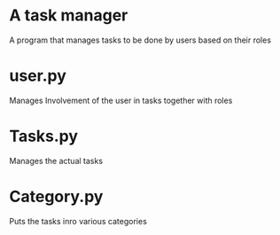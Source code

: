 
# A task manager
A program that manages tasks to be done by users based on their roles
# user.py
Manages Involvement of the user in tasks together with roles
# Tasks.py
Manages the actual tasks
# Category.py
Puts the tasks inro various categories
